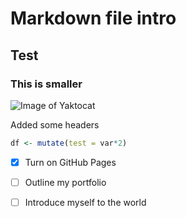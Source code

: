 # Markdown file intro
## Test 
### This is smaller

![Image of Yaktocat](https://octodex.github.com/images/yaktocat.png)

Added some headers

```R
df <- mutate(test = var*2)
```

- [x] Turn on GitHub Pages
- [ ] Outline my portfolio
- [ ] Introduce myself to the world

